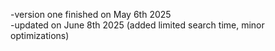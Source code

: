 -version one finished on May 6th 2025 \
-updated on June 8th 2025 (added limited search time, minor optimizations)
